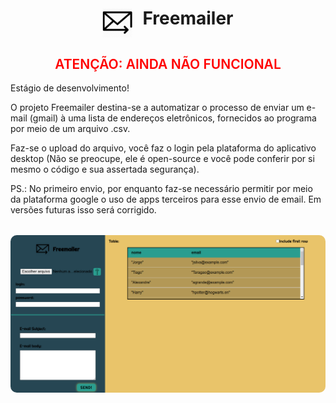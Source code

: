 <h1 style="display: flex; align-content: center; justify-content: center"> <img style="height: 3rem; margin-right: 1rem" src="mailer.png"> Freemailer </h1>

<h2 style="color: red; font-weight: 600; text-align: center">ATENÇÃO: AINDA NÃO FUNCIONAL </h2>

Estágio de desenvolvimento!

O projeto Freemailer destina-se a automatizar o processo de enviar um e-mail (gmail) à uma lista de endereços eletrônicos, fornecidos ao programa por meio de um arquivo .csv.

Faz-se o upload do arquivo, você faz o login pela plataforma do aplicativo desktop (Não se preocupe, ele é open-source e você pode conferir por si mesmo o código e sua assertada segurança).

PS.: No primeiro envio, por enquanto faz-se necessário permitir por meio da plataforma google o uso de apps terceiros para esse envio de email. Em versões futuras isso será corrigido.
<img style="border-radius: 10px; margin: 2rem auto" src="appScreen.png">
